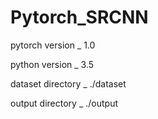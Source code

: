 # Pytorch_SRCNN

pytorch version _ 1.0

python version _ 3.5

dataset directory _ ./dataset

output directory _ ./output

